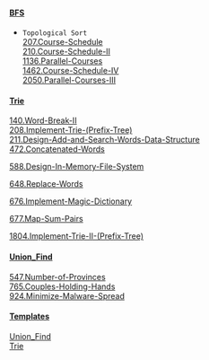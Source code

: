 #### [BFS](https://github.com/xl69/LeetCode/tree/main/BFS)

* ``Topological Sort``  
[207.Course-Schedule](https://github.com/xl69/LeetCode/tree/main/BFS/207.Course-Schedule)  
[210.Course-Schedule-II](https://github.com/xl69/LeetCode/tree/main/BFS/210.Course-Schedule-II)  
[1136.Parallel-Courses](https://github.com/xl69/LeetCode/tree/main/BFS/1136.Parallel-Courses)  
[1462.Course-Schedule-IV](https://github.com/xl69/LeetCode/tree/main/BFS/1462.Course-Schedule-IV)  
[2050.Parallel-Courses-III](https://github.com/xl69/LeetCode/tree/main/BFS/2050.Parallel-Courses-III)  

#### [Trie](https://github.com/xl69/LeetCode/tree/main/Trie)

[140.Word-Break-II](https://github.com/xl69/LeetCode/tree/main/Trie/140.Word-Break-II)  
[208.Implement-Trie-(Prefix-Tree)](https://github.com/xl69/LeetCode/tree/main/Trie/208.Implement-Trie-(Prefix-Tree))  
[211.Design-Add-and-Search-Words-Data-Structure](https://github.com/xl69/LeetCode/tree/main/Trie/211.Design-Add-and-Search-Words-Data-Structure)  
[472.Concatenated-Words](https://github.com/xl69/LeetCode/tree/main/Trie/472.Concatenated-Words)  

[588.Design-In-Memory-File-System](https://github.com/xl69/LeetCode/tree/main/Trie/588.Design-In-Memory-File-System)

[648.Replace-Words](https://github.com/xl69/LeetCode/tree/main/Trie/648.Replace-Words)  

[676.Implement-Magic-Dictionary](https://github.com/xl69/LeetCode/tree/main/Trie/676.Implement-Magic-Dictionary)

[677.Map-Sum-Pairs](https://github.com/xl69/LeetCode/tree/main/Trie/677.Map-Sum-Pairs)

[1804.Implement-Trie-II-(Prefix-Tree)](https://github.com/xl69/LeetCode/tree/main/Trie/1804.Implement-Trie-II-(Prefix-Tree))  

#### [Union_Find](https://github.com/xl69/LeetCode/tree/main/Union_Find)

[547.Number-of-Provinces](https://github.com/xl69/LeetCode/tree/main/Union_Find/547.Number-of-Provinces)  
[765.Couples-Holding-Hands](https://github.com/xl69/LeetCode/tree/main/Union_Find/765.Couples-Holding-Hands)  
[924.Minimize-Malware-Spread](https://github.com/xl69/LeetCode/tree/main/Union_Find/924.Minimize-Malware-Spread)  

#### [Templates](https://github.com/xl69/LeetCode/tree/main/Templates)
[Union_Find](https://github.com/xl69/LeetCode/tree/main/Templates/Union_Find)  
[Trie](https://github.com/xl69/LeetCode/tree/main/Templates/Trie)
